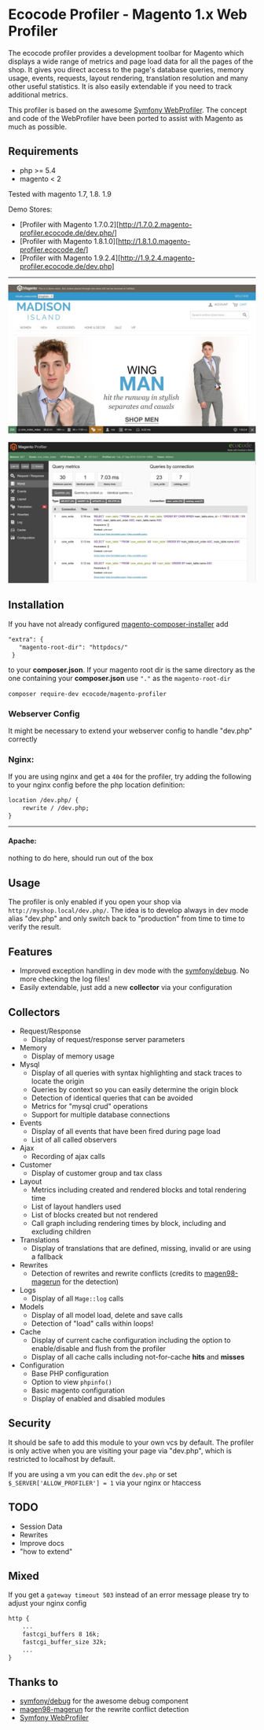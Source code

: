 # Ecocode Profiler - Magento 1.x Web Profiler

The ecocode profiler provides a development toolbar for Magento which displays a wide range of metrics and page load data for all the pages of the shop. It gives you direct access to the page's database queries, memory usage, events, requests, layout rendering, translation resolution and many other useful statistics. It is also easily extendable if you need to track additional metrics.

This profiler is based on the awesome [Symfony WebProfiler][4].
The concept and code of the WebProfiler have been ported to assist with Magento as much as possible.


## Requirements
* php >= 5.4
* magento < 2

Tested with magento 
1.7, 1.8. 1.9

Demo Stores:
* [Profiler with Magento 1.7.0.2][http://1.7.0.2.magento-profiler.ecocode.de/dev.php/]
* [Profiler with Magento 1.8.1.0][http://1.8.1.0.magento-profiler.ecocode.de/]
* [Profiler with Magento 1.9.2.4][http://1.9.2.4.magento-profiler.ecocode.de/dev.php]

---
![Toolbar](/docs/image/toolbar.jpg "Toolbar")


![Profiler](/docs/image/profiler.jpg "Profiler")


## Installation

If you have not already configured [magento-composer-installer][1] add
```
"extra": {
   "magento-root-dir": "httpdocs/"
 }
```
to your **composer.json**. If your magento root dir is the same directory as the one containing your **composer.json** use `"."` as the `magento-root-dir`

`composer require-dev ecocode/magento-profiler`

### Webserver Config
It might be necessary to extend your webserver config to handle "dev.php" correctly

### Nginx:
If you are using nginx and get a `404` for the profiler, try adding the following to your nginx config before the php location definition:
```
location /dev.php/ {
    rewrite / /dev.php;
}
```
---
#### Apache:
nothing to do here, should run out of the box

## Usage
The profiler is only enabled if you open your shop via `http://myshop.local/dev.php/`.
The idea is to develop always in dev mode alias "dev.php" and only switch back to "production" from
time to time to verify the result.

## Features
* Improved exception handling in dev mode with the [symfony/debug][2]. No more checking the log files!
* Easily extendable, just add a new **collector** via your configuration

## Collectors
* Request/Response
  * Display of request/response server parameters
* Memory
  * Display of memory usage 
* Mysql
  * Display of all queries with syntax highlighting and stack traces to locate the origin
  * Queries by context so you can easily determine the origin block
  * Detection of identical queries that can be avoided
  * Metrics for "mysql crud" operations
  * Support for multiple database connections
* Events
  * Display of all events that have been fired during page load
  * List of all called observers
* Ajax
  * Recording of ajax calls
* Customer
  * Display of customer group and tax class 
* Layout
  * Metrics including created and rendered blocks and total rendering time
  * List of layout handlers used
  * List of blocks created but not rendered
  * Call graph including rendering times by block, including and excluding children
* Translations
  * Display of translations that are defined, missing, invalid or are using a fallback
* Rewrites
  * Detection of rewrites and rewrite conflicts (credits to [magen98-magerun][3] for the detection)
* Logs
  * Display of all `Mage::log` calls
* Models
  * Display of all model load, delete and save calls
  * Detection of "load" calls within loops!
* Cache
  * Display of current cache configuration including the option to enable/disable and flush from the profiler
  * Display of all cache calls including not-for-cache **hits** and **misses**
* Configuration
  * Base PHP configuration
  * Option to view `phpinfo()`
  * Basic magento configuration
  * Display of enabled and disabled modules

## Security
It should be safe to add this module to your own vcs by default. The profiler
is only active when you are visiting your page via "dev.php", which is restricted to 
localhost by default.

If you are using a vm you can edit the `dev.php` or set `$_SERVER['ALLOW_PROFILER'] = 1` 
via your nginx or htaccess

## TODO
* Session Data
* Rewrites
* Improve docs
* "how to extend"



## Mixed
If you get a `gateway timeout 503` instead of an error message please try to adjust your
nginx config
```
http {
    ...
    fastcgi_buffers 8 16k;
    fastcgi_buffer_size 32k;
    ...
}
```

## Thanks to
* [symfony/debug][2] for the awesome debug component
* [magen98-magerun][3] for the rewrite conflict detection
* [Symfony WebProfiler][4]


[1]: https://github.com/Cotya/magento-composer-installer
[2]: https://github.com/symfony/debug
[3]: https://github.com/netz98/n98-magerun
[4]: https://github.com/symfony/web-profiler-bundle